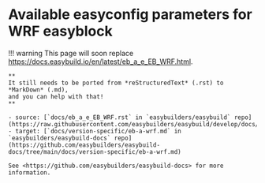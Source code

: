 # Available easyconfig parameters for WRF easyblock

!!! warning
    This page will soon replace <https://docs.easybuild.io/en/latest/eb_a_e_EB_WRF.html>.

    **
    It still needs to be ported from *reStructuredText* (.rst) to *MarkDown* (.md),  
    and you can help with that!
    **

    - source: [`docs/eb_a_e_EB_WRF.rst` in `easybuilders/easybuild` repo](https://raw.githubusercontent.com/easybuilders/easybuild/develop/docs/eb_a_e_EB_WRF.rst)
    - target: [`docs/version-specific/eb-a-wrf.md` in `easybuilders/easybuild-docs` repo](https://github.com/easybuilders/easybuild-docs/tree/main/docs/version-specific/eb-a-wrf.md)

    See <https://github.com/easybuilders/easybuild-docs> for more information.

